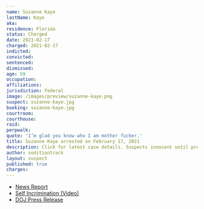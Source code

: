 ```yaml
---
name: Suzanne Kaye
lastName: Kaye
aka:
residence: Florida
status: Charged
date: 2021-02-17
charged: 2021-02-17
indicted:
convicted: 
sentenced: 
dismissed: 
age: 59
occupation:
affiliations:
jurisdiction: Federal
image: /images/preview/suzanne-kaye.png
suspect: suzanne-kaye.jpg
booking: suzanne-kaye.jpg
courtroom:
courthouse:
raid:
perpwalk:
quote: 'I’m glad you know who I am mother fucker.'
title: Suzanne Kaye arrested on February 17, 2021
description: Click for latest case details. Suspects innocent until proven guilty.
author: seditiontrack
layout: suspect
published: true
charges:
---
```

- [News Report](https://www.clickorlando.com/news/florida/2021/02/20/feds-florida-woman-threatened-to-kill-agents-investigating-capitol-riot-tip/)
- [Self Incrimination (Video)](https://www.publishedreporter.com/2021/02/22/feds-boca-raton-resident-who-threatened-to-kill-fbi-agents-charged-in-west-palm-beach-federal-court/)
- [DOJ Press Release](https://www.justice.gov/usao-sdfl/pr/boca-raton-resident-who-threatened-kill-fbi-agents-charged-west-palm-beach-federal)
